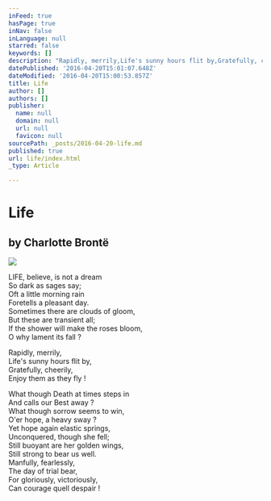 ```yaml
---
inFeed: true
hasPage: true
inNav: false
inLanguage: null
starred: false
keywords: []
description: "Rapidly, merrily,Life's sunny hours flit by,Gratefully, cheerily,Enjoy them as they fly !"
datePublished: '2016-04-20T15:01:07.648Z'
dateModified: '2016-04-20T15:00:53.857Z'
title: Life
author: []
authors: []
publisher:
  name: null
  domain: null
  url: null
  favicon: null
sourcePath: _posts/2016-04-20-life.md
published: true
url: life/index.html
_type: Article

---
```

# Life

## by Charlotte Brontë
![](https://the-grid-user-content.s3-us-west-2.amazonaws.com/da8b6e28-8c3a-4dd2-ad24-f869ce4f5f21.jpg)

LIFE, believe, is not a dream  
So dark as sages say;  
Oft a little morning rain  
Foretells a pleasant day.  
Sometimes there are clouds of gloom,  
But these are transient all;  
If the shower will make the roses bloom,  
O why lament its fall ?

Rapidly, merrily,  
Life's sunny hours flit by,  
Gratefully, cheerily,  
Enjoy them as they fly !

What though Death at times steps in  
And calls our Best away ?  
What though sorrow seems to win,  
O'er hope, a heavy sway ?  
Yet hope again elastic springs,  
Unconquered, though she fell;  
Still buoyant are her golden wings,  
Still strong to bear us well.  
Manfully, fearlessly,  
The day of trial bear,  
For gloriously, victoriously,  
Can courage quell despair !